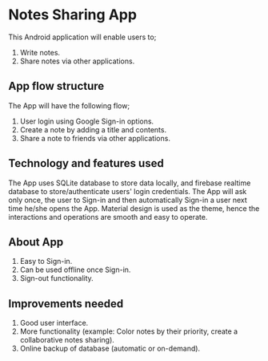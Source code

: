 # Notes Sharing App
This Android application will enable users to;
1. Write notes.
2. Share notes via other applications.

## App flow structure
The App will have the following flow;
1. User login using Google Sign-in options.
2. Create a note by adding a title and contents.
3. Share a note to friends via other applications.

## Technology and features used
The App uses SQLite database to store data locally, and firebase realtime database to store/authenticate users' login credentials. The App will ask only once, the user to Sign-in and then automatically Sign-in a user next time he/she opens the App. Material design is used as the theme, hence the interactions and operations are smooth and easy to operate.

## About App
1. Easy to Sign-in.
2. Can be used offline once Sign-in.
3. Sign-out functionality.

## Improvements needed
1. Good user interface.
2. More functionality (example: Color notes by their priority, create a collaborative notes sharing).
3. Online backup of database (automatic or on-demand).
